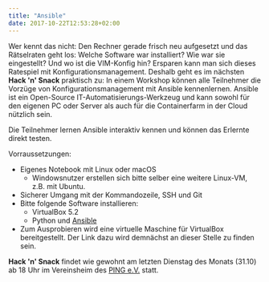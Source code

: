```yaml
---
title: "Ansible"
date: 2017-10-22T12:53:28+02:00
---
```


Wer kennt das nicht: Den Rechner gerade frisch neu aufgesetzt und das Rätselraten geht los: Welche Software war installiert? Wie war sie eingestellt? Und wo ist die VIM-Konfig hin?
Ersparen kann man sich dieses Ratespiel mit Konfigurationsmanagement.
Deshalb geht es im nächsten **Hack 'n' Snack** praktisch zu: In einem Workshop können alle Teilnehmer die Vorzüge von Konfigurationsmanagement mit Ansible kennenlernen.
Ansible ist ein Open-Source IT-Automatisierungs-Werkzeug und kann sowohl für den eigenen PC oder Server als auch für die Containerfarm in der Cloud nützlich sein.

Die Teilnehmer lernen Ansible interaktiv kennen und können das Erlernte direkt testen.

Vorraussetzungen:

- Eigenes Notebook mit Linux oder macOS
    - Windowsnutzer erstellen sich bitte selber eine weitere Linux-VM, z.B. mit Ubuntu.
- Sicherer Umgang mit der Kommandozeile, SSH und Git
- Bitte folgende Software installieren:
  - VirtualBox 5.2
  - Python und [Ansible](http://docs.ansible.com/ansible/latest/intro_installation.html#installing-the-control-machine)
- Zum Ausprobieren wird eine virtuelle Maschine für VirtualBox bereitgestellt. Der Link dazu wird demnächst an dieser Stelle zu finden sein.

**Hack 'n' Snack** findet wie gewohnt am letzten Dienstag des Monats (31.10) ab 18 Uhr im Vereinsheim des [PING e.V.](http://www.ping.de) statt.